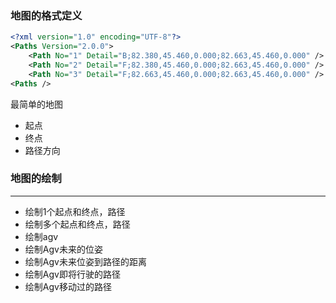 ### 地图的格式定义
``` xml
<?xml version="1.0" encoding="UTF-8"?>
<Paths Version="2.0.0">
    <Path No="1" Detail="B;82.380,45.460,0.000;82.663,45.460,0.000" />
    <Path No="2" Detail="F;82.380,45.460,0.000;82.663,45.460,0.000" />
    <Path No="3" Detail="F;82.663,45.460,0.000;82.663,45.460,0.000" />
<Paths />
```

最简单的地图
- 起点
- 终点
- 路径方向

### 地图的绘制
---
- 绘制1个起点和终点，路径
- 绘制多个起点和终点，路径
- 绘制agv
- 绘制Agv未来的位姿
- 绘制Agv未来位姿到路径的距离
- 绘制Agv即将行驶的路径
- 绘制Agv移动过的路径